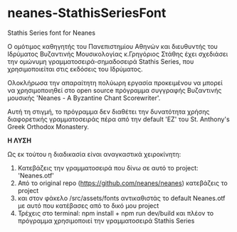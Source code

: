 # neanes-StathisSeriesFont
Stathis Series font for Neanes

Ο ομότιμος καθηγητής του Πανεπιστημίου Αθηνών και διευθυντής του Ιδρύματος Βυζαντινής Μουσικολογίας κ.Γρηγόριος Στάθης έχει σχεδιάσει την ομώνυμη γραμματοσειρά-σημαδοσειρά Stathis Series, που χρησιμοποιείται στις εκδόσεις του Ιδρύματος.

Ολοκλήρωσα την απαραίτητη πολύωρη εργασία προκειμένου να μπορεί να χρησιμοποιηθεί στο open source πρόγραμμα συγγραφής Βυζαντινής μουσικής 'Neanes - A Byzantine Chant Scorewriter'.

Αυτή τη στιγμή, το πρόγραμμα δεν διαθέτει την δυνατότητα χρήσης διαφορετικής γραμματοσειράς πέρα από την default 'EZ' του St. Anthony's Greek Orthodox Monastery.

**Η ΛΥΣΗ**

Ως εκ τούτου η διαδικασία είναι αναγκαστικά χειροκίνητη:

1) Κατεβάζεις την γραμματοσειρά που δίνω σε αυτό το project: 'Neanes.otf'
2) Από το original repo (https://github.com/neanes/neanes) κατεβάζεις το project
3) και στον φάκελο /src/assets/fonts αντικαθιστάς το default Neanes.otf με αυτό που κατέβασες από το δικό μου project
4) Τρέχεις στο terminal: npm install + npm run dev/build
και πλέον το πρόγραμμα χρησιμοποιεί την γραμματοσειρά Stathis Series
